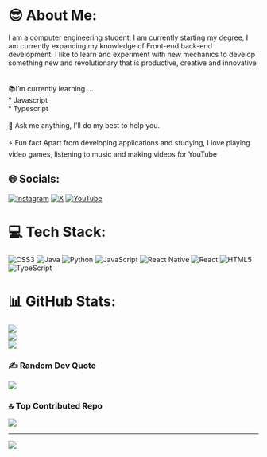 # 😎 About Me:
I am a computer engineering student, I am currently starting my degree, I am currently expanding my knowledge of Front-end back-end development. I like to learn and experiment with new mechanics to develop something new and revolutionary that is productive, creative and innovative<br><br><br>📚I’m currently learning ...<br>     ° Javascript<br>     ° Typescript<br><br>💬 Ask me anything, I'll do my best to help you.<br><br>⚡ Fun fact Apart from developing applications and studying, I love playing video games, listening to music and making videos for YouTube


## 🌐 Socials:
[![Instagram](https://img.shields.io/badge/Instagram-%23E4405F.svg?logo=Instagram&logoColor=white)](https://instagram.com/marcegonzn) [![X](https://img.shields.io/badge/X-black.svg?logo=X&logoColor=white)](https://x.com/marcegonz19) [![YouTube](https://img.shields.io/badge/YouTube-%23FF0000.svg?logo=YouTube&logoColor=white)](https://youtube.com/@marcegonz19) 

# 💻 Tech Stack:
![CSS3](https://img.shields.io/badge/css3-%231572B6.svg?style=for-the-badge&logo=css3&logoColor=white) ![Java](https://img.shields.io/badge/java-%23ED8B00.svg?style=for-the-badge&logo=openjdk&logoColor=white)  ![Python](https://img.shields.io/badge/python-3670A0?style=for-the-badge&logo=python&logoColor=ffdd54) ![JavaScript](https://img.shields.io/badge/javascript-%23323330.svg?style=for-the-badge&logo=javascript&logoColor=%23F7DF1E) ![React Native](https://img.shields.io/badge/react_native-%2320232a.svg?style=for-the-badge&logo=react&logoColor=%2361DAFB) ![React](https://img.shields.io/badge/react-%2320232a.svg?style=for-the-badge&logo=react&logoColor=%2361DAFB) ![HTML5](https://img.shields.io/badge/html5-%23E34F26.svg?style=for-the-badge&logo=html5&logoColor=white) ![TypeScript](https://img.shields.io/badge/typescript-%23007ACC.svg?style=for-the-badge&logo=typescript&logoColor=white)
# 📊 GitHub Stats:
![](https://github-readme-stats.vercel.app/api?username=Marceagonzn&theme=highcontrast&hide_border=true&include_all_commits=false&count_private=true)<br/>
![](https://github-readme-streak-stats.herokuapp.com/?user=Marceagonzn&theme=highcontrast&hide_border=true)<br/>
![](https://github-readme-stats.vercel.app/api/top-langs/?username=Marceagonzn&theme=highcontrast&hide_border=true&include_all_commits=false&count_private=true&layout=compact)

### ✍️ Random Dev Quote
![](https://quotes-github-readme.vercel.app/api?type=horizontal&theme=dark)

### 🔝 Top Contributed Repo
![](https://github-contributor-stats.vercel.app/api?username=Marceagonzn&limit=5&theme=dark&combine_all_yearly_contributions=true)

---
[![](https://visitcount.itsvg.in/api?id=Marceagonzn&icon=0&color=0)](https://visitcount.itsvg.in)

<!-- Proudly created with GPRM ( https://gprm.itsvg.in ) -->
